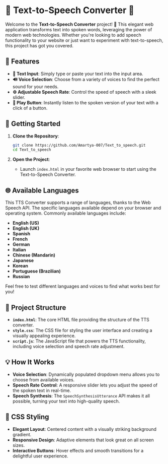 
# 🌟 Text-to-Speech Converter 🌟

Welcome to the **Text-to-Speech Converter** project! 🚀 This elegant web application transforms text into spoken words, leveraging the power of modern web technologies. Whether you're looking to add speech functionality to your website or just want to experiment with text-to-speech, this project has got you covered.

## 🎉 Features

- **📝 Text Input**: Simply type or paste your text into the input area.
- **🔊 Voice Selection**: Choose from a variety of voices to find the perfect sound for your needs.
- **⚙️ Adjustable Speech Rate**: Control the speed of speech with a sleek slider.
- **🎵 Play Button**: Instantly listen to the spoken version of your text with a click of a button.

## 🚀 Getting Started

1. **Clone the Repository**:

   ```bash
   git clone https://github.com/Amartya-007/Text_to_speech.git
   cd Text_to_speech
   ```

2. **Open the Project**:
   - Launch `index.html` in your favorite web browser to start using the Text-to-Speech Converter.

## 🌐 Available Languages

This TTS Converter supports a range of languages, thanks to the Web Speech API. The specific languages available depend on your browser and operating system. Commonly available languages include:

- **English (US)**
- **English (UK)**
- **Spanish**
- **French**
- **German**
- **Italian**
- **Chinese (Mandarin)**
- **Japanese**
- **Korean**
- **Portuguese (Brazilian)**
- **Russian**

Feel free to test different languages and voices to find what works best for you!

## 📂 Project Structure

- **`index.html`**: The core HTML file providing the structure of the TTS converter.
- **`style.css`**: The CSS file for styling the user interface and creating a visually appealing experience.
- **`script.js`**: The JavaScript file that powers the TTS functionality, including voice selection and speech rate adjustment.

## 💡 How It Works

- **Voice Selection**: Dynamically populated dropdown menu allows you to choose from available voices.
- **Speech Rate Control**: A responsive slider lets you adjust the speed of the spoken text in real-time.
- **Speech Synthesis**: The `SpeechSynthesisUtterance` API makes it all possible, turning your text into high-quality speech.

## 🎨 CSS Styling

- **Elegant Layout**: Centered content with a visually striking background gradient.
- **Responsive Design**: Adaptive elements that look great on all screen sizes.
- **Interactive Buttons**: Hover effects and smooth transitions for a delightful user experience.
